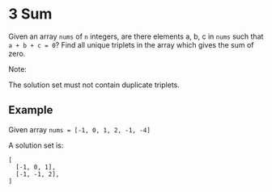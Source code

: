 # 3 Sum

Given an array `nums` of `n` integers, are there elements a, b, c in `nums` such that
`a + b + c = 0`? Find all unique triplets in the array which gives the sum of
zero.

Note:

The solution set must not contain duplicate triplets.

## Example

Given array `nums = [-1, 0, 1, 2, -1, -4]`

A solution set is:

```
[
  [-1, 0, 1],
  [-1, -1, 2],
]
```
